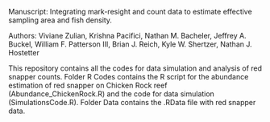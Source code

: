 Manuscript: Integrating mark-resight and count data to estimate effective sampling area and fish density.

Authors: Viviane Zulian, Krishna Pacifici, Nathan M. Bacheler, Jeffrey A. Buckel, William F. Patterson III,
Brian J. Reich, Kyle W. Shertzer, Nathan J. Hostetter

This repository contains all the codes for data simulation and analysis of red snapper counts.
Folder R Codes contains the R script for the abundance estimation of red snapper on Chicken Rock reef (Abundance_ChickenRock.R) and the code for data simulation (SimulationsCode.R).
Folder Data contains the .RData file with red snapper data. 

